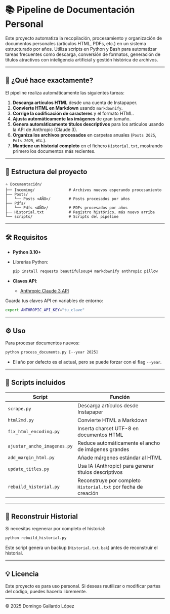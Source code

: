 # 📚 Pipeline de Documentación Personal

Este proyecto automatiza la recopilación, procesamiento y organización de documentos personales (artículos HTML, PDFs, etc.) en un sistema estructurado por años. Utiliza scripts en Python y Bash para automatizar tareas frecuentes como descarga, conversión de formatos, generación de títulos atractivos con inteligencia artificial y gestión histórica de archivos.

---

## 🚀 ¿Qué hace exactamente?

El pipeline realiza automáticamente las siguientes tareas:

1. **Descarga artículos HTML** desde una cuenta de Instapaper.
2. **Convierte HTML en Markdown** usando `markdownify`.
3. **Corrige la codificación de caracteres** y el formato HTML.
4. **Ajusta automáticamente las imágenes** de gran tamaño.
5. **Genera automáticamente títulos descriptivos** para los artículos usando la API de Anthropic (Claude 3).
6. **Organiza los archivos procesados** en carpetas anuales (`Posts 2025`, `Pdfs 2025`, etc.).
7. **Mantiene un historial completo** en el fichero `Historial.txt`, mostrando primero los documentos más recientes.

---

## 📂 Estructura del proyecto

```
⭐️ Documentación/
├── Incoming/               # Archivos nuevos esperando procesamiento
├── Posts/
│   └── Posts <AÑO>/        # Posts procesados por años
├── Pdfs/
│   └── Pdfs <AÑO>/         # PDFs procesados por años
├── Historial.txt           # Registro histórico, más nuevo arriba
└── scripts/                # Scripts del pipeline
```

---

## 🛠 Requisitos

* **Python 3.10+**

* Librerías Python:

  ```bash
  pip install requests beautifulsoup4 markdownify anthropic pillow
  ```

* **Claves API**:

  * [Anthropic Claude 3 API](https://console.anthropic.com/settings/keys)

Guarda tus claves API en variables de entorno:

```bash
export ANTHROPIC_API_KEY="tu_clave"
```

---

## ⚙️ Uso

Para procesar documentos nuevos:

```bash
python process_documents.py [--year 2025]
```

* El año por defecto es el actual, pero se puede forzar con el flag `--year`.

---

## 📌 Scripts incluidos

| Script                      | Función                                                        |
| --------------------------- | -------------------------------------------------------------- |
| `scrape.py`                 | Descarga artículos desde Instapaper                            |
| `html2md.py`                | Convierte HTML a Markdown                                      |
| `fix_html_encoding.py`      | Inserta charset UTF-8 en documentos HTML                       |
| `ajustar_ancho_imagenes.py` | Reduce automáticamente el ancho de imágenes grandes            |
| `add_margin_html.py`        | Añade márgenes estándar al HTML                                |
| `update_titles.py`          | Usa IA (Anthropic) para generar títulos descriptivos           |
| `rebuild_historial.py`      | Reconstruye por completo `Historial.txt` por fecha de creación |

---

## 🔄 Reconstruir Historial

Si necesitas regenerar por completo el historial:

```bash
python rebuild_historial.py
```

Este script genera un backup (`Historial.txt.bak`) antes de reconstruir el historial.

---

## 💡 Licencia

Este proyecto es para uso personal. Si deseas reutilizar o modificar partes del código, puedes hacerlo libremente.

---

© 2025 Domingo Gallardo López
